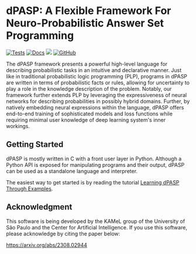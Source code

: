 # dPASP: A Flexible Framework For Neuro-Probabilistic Answer Set Programming

[![Tests](https://github.com/kamel-usp/dpasp/actions/workflows/tests.yml/badge.svg)](https://github.com/kamel-usp/dpasp/actions/workflows/tests.yml)
[![Docs](https://github.com/kamel-usp/dpasp/actions/workflows/docs.yml/badge.svg)](https://github.com/kamel-usp/dpasp/actions/workflows/docs.yml)
[![](https://img.shields.io/badge/docs-master-blue.svg)](https://kamel-usp.github.io/dpasp)
[![GitHub](https://img.shields.io/github/license/kamel-usp/dpasp?color=blue&label=License)](https://github.com/kamel-usp/dpasp/blob/master/LICENSE)

The dPASP framework presents a powerful high-level language for describing
probabilistic tasks in an intuitive and declarative manner. Just like in traditional
probabilistic logic programming (PLP), programs in dPASP are written in terms of
probabilistic facts or rules, allowing for uncertainty to play a role in the knowledge
description of the problem. Notably, our framework further extends PLP by leveraging the
expressiveness of neural networks for describing probabilities in possibly hybrid domains.
Further, by natively embedding neural expressions within the language, dPASP offers
end-to-end training of sophisticated models and loss functions while requiring minimal user
knowledge of deep learning system's inner workings.

## Getting Started 

dPASP is mostly written in C with a front user layer in Python. Although a Python API
is exposed for manipulating programs and their output, dPASP can be used as a
standalone language and interpreter. 

The easiest way to get started is by reading the tutorial [Learning dPASP Through Examples](http://kamel.ime.usp.br/pages/learn_dpasp).

## Acknowledgment

This software is being developed by the KAMeL group of the University of São Paulo and the Center for Artificial Intelligence.
If you use this software, please acknowledge by citing the paper below:

  https://arxiv.org/abs/2308.02944
